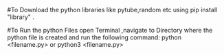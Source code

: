 #To Download the python libraries like pytube,random etc using pip install "library" .

#To Run the python Files open Terminal ,navigate to Directory where the python file is created and run the following command:
python <filename.py> or python3 <filename.py>
  
